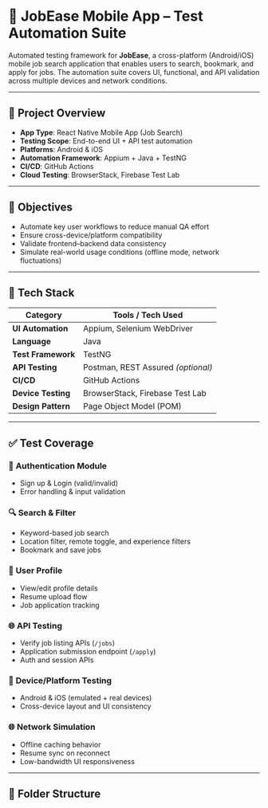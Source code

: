 # 📱 JobEase Mobile App – Test Automation Suite

Automated testing framework for **JobEase**, a cross-platform (Android/iOS) mobile job search application that enables users to search, bookmark, and apply for jobs. The automation suite covers UI, functional, and API validation across multiple devices and network conditions.

---

## 🚀 Project Overview

- **App Type**: React Native Mobile App (Job Search)
- **Testing Scope**: End-to-end UI + API test automation
- **Platforms**: Android & iOS
- **Automation Framework**: Appium + Java + TestNG
- **CI/CD**: GitHub Actions
- **Cloud Testing**: BrowserStack, Firebase Test Lab

---

## 🎯 Objectives

- Automate key user workflows to reduce manual QA effort
- Ensure cross-device/platform compatibility
- Validate frontend–backend data consistency
- Simulate real-world usage conditions (offline mode, network fluctuations)

---

## 🔧 Tech Stack

| Category         | Tools / Tech Used                            |
|------------------|----------------------------------------------|
| **UI Automation**| Appium, Selenium WebDriver                   |
| **Language**     | Java                                          |
| **Test Framework**| TestNG                                      |
| **API Testing**  | Postman, REST Assured *(optional)*           |
| **CI/CD**        | GitHub Actions                               |
| **Device Testing**| BrowserStack, Firebase Test Lab             |
| **Design Pattern**| Page Object Model (POM)                     |

---

## ✅ Test Coverage

### 🔐 **Authentication Module**
- Sign up & Login (valid/invalid)
- Error handling & input validation

### 🔍 **Search & Filter**
- Keyword-based job search
- Location filter, remote toggle, and experience filters
- Bookmark and save jobs

### 👤 **User Profile**
- View/edit profile details
- Resume upload flow
- Job application tracking

### 🌐 **API Testing**
- Verify job listing APIs (`/jobs`)
- Application submission endpoint (`/apply`)
- Auth and session APIs

### 📱 **Device/Platform Testing**
- Android & iOS (emulated + real devices)
- Cross-device layout and UI consistency

### 🌐 **Network Simulation**
- Offline caching behavior
- Resume sync on reconnect
- Low-bandwidth UI responsiveness

---

## 📂 Folder Structure

